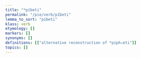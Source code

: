 ```yaml
---
title: "*píbeti"
permalink: "/pie/verb/píbeti"
lemma_to_sort: "píbeti"
klass: verb
etymology: []
markers: []
synonyms: []
definitions: [["alternative reconstruction of *píph₃eti"]]
topics: []
---
```

